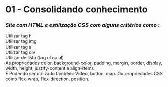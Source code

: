 # 01 - Consolidando conhecimento

### *Site com HTML e estilização CSS com alguns critérios como :*

Utilizar tag h <br> 
Utilizar tag  img <br> 
Utilizar tag a <br> 
Utilizar tag div <br> 
Utilizar de lista (tag ol ou ul) <br> 
As propriedades color, background-color, padding, margin, border, display, width, height, justify-content e align-items <br> 
E Podendo ser utilizado também: Video, button, map. Ou propriedades CSS como flex-wrap, flex-direction, position. <br> 



